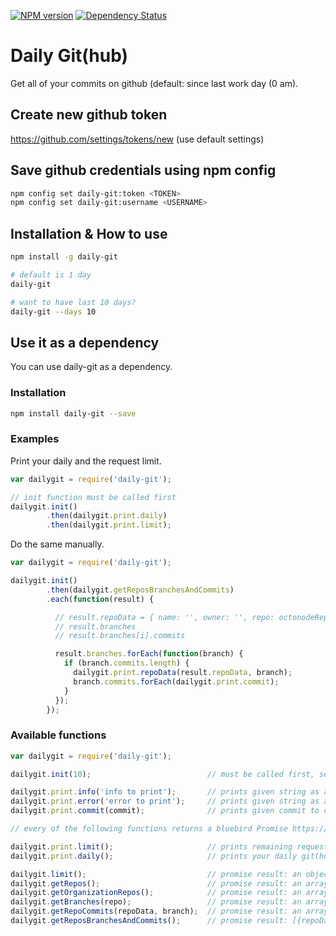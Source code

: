 [![NPM version](https://badge.fury.io/js/daily-git.svg)](http://badge.fury.io/js/daily-git)
[![Dependency Status](https://david-dm.org/schinkentanz/daily-git.svg)](https://david-dm.org/schinkentanz/daily-git)

# Daily Git(hub)
Get all of your commits on github (default: since last work day (0 am).

## Create new github token
https://github.com/settings/tokens/new (use default settings)

## Save github credentials using npm config

```bash
npm config set daily-git:token <TOKEN>
npm config set daily-git:username <USERNAME>
```

## Installation & How to use
```bash
npm install -g daily-git

# default is 1 day
daily-git

# want to have last 10 days?
daily-git --days 10
```

## Use it as a dependency
You can use daily-git as a dependency.

### Installation
```bash
npm install daily-git --save
```

### Examples
Print your daily and the request limit.
```js
var dailygit = require('daily-git');

// init function must be called first
dailygit.init()
        .then(dailygit.print.daily)
        .then(dailygit.print.limit);
```

Do the same manually.
```js
var dailygit = require('daily-git');

dailygit.init()
        .then(dailygit.getReposBranchesAndCommits)
        .each(function(result) {

          // result.repoData = { name: '', owner: '', repo: octonodeRepo }
          // result.branches
          // result.branches[i].commits

          result.branches.forEach(function(branch) {
            if (branch.commits.length) {
              dailygit.print.repoData(result.repoData, branch);
              branch.commits.forEach(dailygit.print.commit);
            }
          });
        });
```

### Available functions
```js
var dailygit = require('daily-git');

dailygit.init(10);                          // must be called first, set days to 10

dailygit.print.info('info to print');       // prints given string as an info to console
dailygit.print.error('error to print');     // prints given string as an error to console
dailygit.print.commit(commit);              // prints given commit to console

// every of the following functions returns a bluebird Promise https://github.com/petkaantonov/bluebird/blob/master/API.md

dailygit.print.limit();                     // prints remaining requests count
dailygit.print.daily();                     // prints your daily git(hub)

dailygit.limit();                           // promise result: an object: { left: 5000, max: 5000 }
dailygit.getRepos();                        // promise result: an array of octnode repos, e.g. client.repo('pksunkara/octonode')
dailygit.getOrganizationRepos();            // promise result: an array of octonode repos, e.g. client.repo('pksunkara/octonode')
dailygit.getBranches(repo);                 // promise result: an array of branch objects: https://developer.github.com/v3/repos/#list-branches
dailygit.getRepoCommits(repoData, branch);  // promise result: an array of commit objects: https://developer.github.com/v3/repos/commits/#list-commits-on-a-repository
dailygit.getReposBranchesAndCommits();      // promise result: [{repoData: { name: '', owner: '', repo: octonodeRepo }, branches: [{ name: '', commits: [...] }] ...} ...]
```

